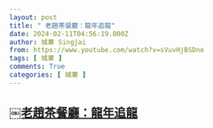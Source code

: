 ```yaml
---
layout: post
title: "￼老趙茶餐廳：龍年追龍"
date: 2024-02-11T04:56:19.000Z
author: 城寨 Singjai
from: https://www.youtube.com/watch?v=sVuvHjBSDno
tags: [ 城寨 ]
comments: True
categories: [ 城寨 ]
---
```

<!--1707627379000-->
[￼老趙茶餐廳：龍年追龍](https://www.youtube.com/watch?v=sVuvHjBSDno)
------

<div>

</div>
